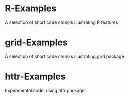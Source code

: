 # R-Examples
A selection of short code chunks illustrating R features

# grid-Examples
A selection of short code chunks illustrating grid package

# httr-Examples
Experimental code, using httr package

